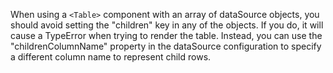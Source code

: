 When using a `<Table>` component with an array of dataSource objects, you should avoid setting the "children" key in any of the objects. If you do, it will cause a TypeError when trying to render the table. Instead, you can use the "childrenColumnName" property in the dataSource configuration to specify a different column name to represent child rows.
